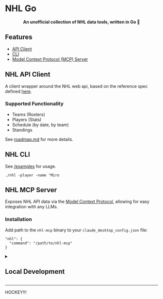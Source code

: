 # NHL Go

<div align="center">
<strong>An unofficial collection of NHL data tools, written in Go 🏒</strong>
</div>

## Features
- [API Client](#nhl-api-client)
- [CLI](#nhl-cli)
- [Model Context Protocol (MCP) Server](#nhl-mcp-server)

## NHL API Client

A client wrapper around the NHL web api, based on the reference spec defined [here](https://github.com/Zmalski/NHL-API-Reference).

### Supported Functionality

- Teams (Rosters)
- Players (Stats)
- Schedule (by date, by team)
- Standings

See [roadmap.md](roadmap.md) for more details.

## NHL CLI

See [/examples](examples) for usage.

```
./nhl -player -name "Miro
```
    
## NHL MCP Server

Exposes NHL API data via the [Model Context Protocol](https://www.anthropic.com/news/model-context-protocol), allowing for easy integration with any LLMs.

### Installation

Add path to the `nhl-mcp` binary to your `claude_desktop_config.json` file:

```
"nhl": {
  "command": "/path/to/nhl-mcp"
}
```

<details>

<summary><h2>Local Development</h2></summary>

### Prerequisites

Go version >= 1.23

### Installation

Create a fork of this repository, then clone it.

```bash
git clone https://github.com/carsonjones/nhl-go.git
cd nhl-go
```

### Commands

Build the `nhl` and `nhl-mcp` binaries:
```bash
go build -o nhl && cd ./mcp && go build -o ../nhl-mcp && cd ../
```

Debug MCP server:
```bash
npx @modelcontextprotocol/inspector ./nhl-mcp
```

### Testing

```bash
go test -v './...'
```

</details>

---
HOCKEY!!!
